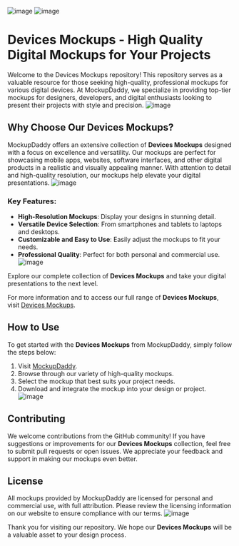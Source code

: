 ![image](https://github.com/user-attachments/assets/81bc0cf4-0fd1-4c7c-b2c6-036b73e7c6e3)
![image](https://github.com/user-attachments/assets/b3b9df18-fac8-481a-9e09-c2749c28da95)

# Devices Mockups - High Quality Digital Mockups for Your Projects

Welcome to the Devices Mockups repository! This repository serves as a valuable resource for those seeking high-quality, professional mockups for various digital devices. At MockupDaddy, we specialize in providing top-tier mockups for designers, developers, and digital enthusiasts looking to present their projects with style and precision.
![image](https://github.com/user-attachments/assets/1d7ac168-edab-46f5-92c0-0d983a1c9822)

## Why Choose Our Devices Mockups?

MockupDaddy offers an extensive collection of **Devices Mockups** designed with a focus on excellence and versatility. Our mockups are perfect for showcasing mobile apps, websites, software interfaces, and other digital products in a realistic and visually appealing manner. With attention to detail and high-quality resolution, our mockups help elevate your digital presentations.
![image](https://github.com/user-attachments/assets/dfd4e9ea-4c5d-4d64-91b2-7cbbb1dfc178)

### Key Features:
- **High-Resolution Mockups**: Display your designs in stunning detail.
- **Versatile Device Selection**: From smartphones and tablets to laptops and desktops.
- **Customizable and Easy to Use**: Easily adjust the mockups to fit your needs.
- **Professional Quality**: Perfect for both personal and commercial use.
![image](https://github.com/user-attachments/assets/b902a424-589d-4c75-a0af-25fa60cbb061)

Explore our complete collection of **Devices Mockups** and take your digital presentations to the next level.

For more information and to access our full range of **Devices Mockups**, visit [Devices Mockups](https://www.mockupdaddy.com/devices-mockup).

## How to Use

To get started with the **Devices Mockups** from MockupDaddy, simply follow the steps below:
1. Visit [MockupDaddy](https://www.mockupdaddy.com/).
2. Browse through our variety of high-quality mockups.
3. Select the mockup that best suits your project needs.
4. Download and integrate the mockup into your design or project.
![image](https://github.com/user-attachments/assets/ebac5284-52ce-48fd-9c7d-b58d58f77e2c)

## Contributing

We welcome contributions from the GitHub community! If you have suggestions or improvements for our **Devices Mockups** collection, feel free to submit pull requests or open issues. We appreciate your feedback and support in making our mockups even better.

## License

All mockups provided by MockupDaddy are licensed for personal and commercial use, with full attribution. Please review the licensing information on our website to ensure compliance with our terms.
![image](https://github.com/user-attachments/assets/2acf1315-4bab-4123-bffb-29f3b2222625)

Thank you for visiting our repository. We hope our **Devices Mockups** will be a valuable asset to your design process.
